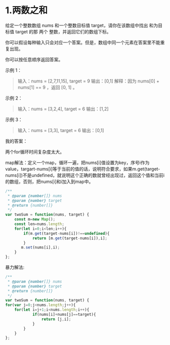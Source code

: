 # 1.两数之和

给定一个整数数组 nums 和一个整数目标值 target，请你在该数组中找出 和为目标值 target  的那 两个 整数，并返回它们的数组下标。

你可以假设每种输入只会对应一个答案。但是，数组中同一个元素在答案里不能重复出现。

你可以按任意顺序返回答案。

 

示例 1：

> 输入：nums = [2,7,11,15], target = 9
> 输出：[0,1]
> 解释：因为 nums[0] + nums[1] == 9 ，返回 [0, 1] 。

示例 2：

> 输入：nums = [3,2,4], target = 6
> 输出：[1,2]

示例 3：

> 输入：nums = [3,3], target = 6
> 输出：[0,1]

我的答案：

两个for循环时间复杂度太大。

map解法：定义一个map，循环一遍，把nums[i]值设置为key，序号i作为value，targart-nums[i]等于当前的值的话，说明符合要求，如果m.get(target-nums[i])不是undefined，就说明这个正确的数就曾经出现过，返回这个值和当前i的数组，否则，把nums[i]和i加入到map中。

```js
/**
 * @param {number[]} nums
 * @param {number} target
 * @return {number[]}
 */
var twoSum = function(nums, target) {
    const m=new Map();
    const len=nums.length;
    for(let i=0;i<len;i++){
        if(m.get(target-nums[i])!==undefined){
            return [m.get(target-nums[i]),i];
        }
       m.set(nums[i],i);
    }
};
```

暴力解法:

```js
/**
 * @param {number[]} nums
 * @param {number} target
 * @return {number[]}
 */
var twoSum = function(nums, target) {
for(var j=0;j<nums.length;j++){
    for(let i=j+1;i<nums.length;i++){
            if(nums[i]+nums[j]==target){
                return [j,i];
            }
        }
    }
};
```

